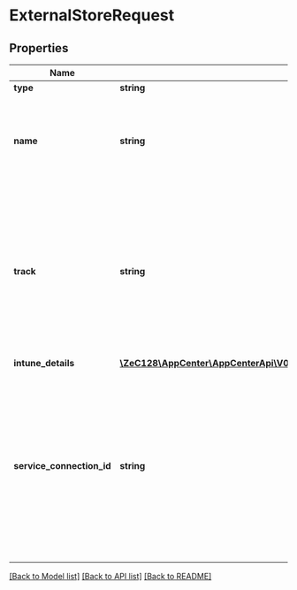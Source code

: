 # ExternalStoreRequest

## Properties
Name | Type | Description | Notes
------------ | ------------- | ------------- | -------------
**type** | **string** | store Type | [optional] 
**name** | **string** | name of the store. In case of googleplay, and Apple store this is fixed to Production. | [optional] 
**track** | **string** | track of the store. Can be production, alpha &amp; beta for googleplay. Can be production, testflight-internal &amp; testflight-external for Apple Store. | [optional] 
**intune_details** | [**\ZeC128\AppCenter\AppCenterApi\V01appsownerNameappNamedistributionStoresIntuneDetails1**](V01appsownerNameappNamedistributionStoresIntuneDetails1.md) |  | [optional] 
**service_connection_id** | **string** | Id for the shared service connection. In case of Apple AppStore, this connection will be used to create and connect to the Apple AppStore in Mobile Center. | [optional] 

[[Back to Model list]](../README.md#documentation-for-models) [[Back to API list]](../README.md#documentation-for-api-endpoints) [[Back to README]](../README.md)


